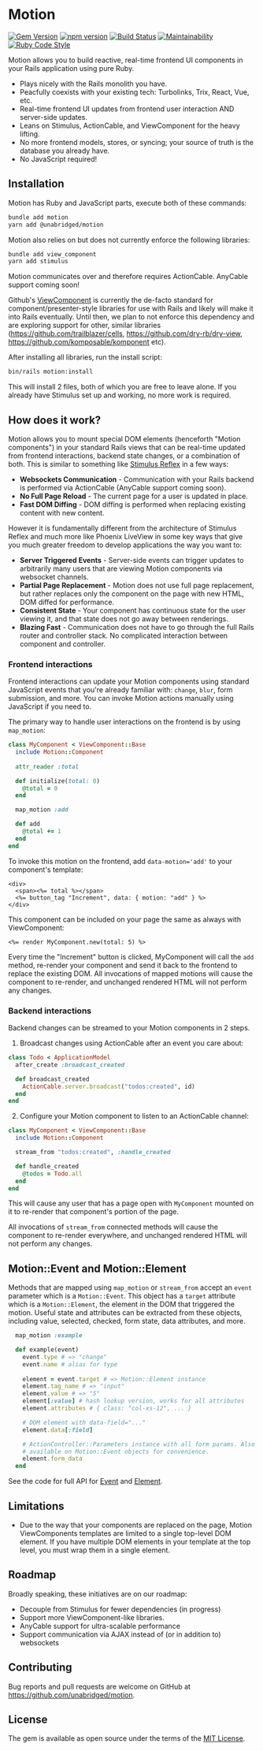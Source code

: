 # Motion

[![Gem Version](https://badge.fury.io/rb/motion.svg)](https://badge.fury.io/rb/motion)
[![npm version](https://badge.fury.io/js/@unabridged/motion.svg)](https://badge.fury.io/js/@unabridged/motion)
[![Build Status](https://travis-ci.com/unabridged/motion.svg?branch=master)](https://travis-ci.com/unabridged/motion)
[![Maintainability](https://api.codeclimate.com/v1/badges/3167364a38b1392a5478/maintainability)](https://codeclimate.com/github/unabridged/motion/maintainability)
[![Ruby Code Style](https://img.shields.io/badge/Ruby_Code_Style-standard-brightgreen.svg)](https://github.com/testdouble/standard)

Motion allows you to build reactive, real-time frontend UI components in your Rails application using pure Ruby.

* Plays nicely with the Rails monolith you have.
* Peacfully coexists with your existing tech: Turbolinks, Trix, React, Vue, etc.
* Real-time frontend UI updates from frontend user interaction AND server-side updates.
* Leans on Stimulus, ActionCable, and ViewComponent for the heavy lifting.
* No more frontend models, stores, or syncing; your source of truth is the database you already have.
* No JavaScript required!


## Installation

Motion has Ruby and JavaScript parts, execute both of these commands:

```sh
bundle add motion
yarn add @unabridged/motion
```

Motion also relies on but does not currently enforce the following libraries:

```sh
bundle add view_component
yarn add stimulus
```

Motion communicates over and therefore requires ActionCable. AnyCable support coming soon!

Github's [ViewComponent](https://github.com/github/view_component) is currently the de-facto standard for component/presenter-style libraries for use with Rails and likely will make it into Rails eventually. Until then, we plan to not enforce this dependency and are exploring support for other, similar libraries (https://github.com/trailblazer/cells, https://github.com/dry-rb/dry-view, https://github.com/komposable/komponent etc).

After installing all libraries, run the install script:

```sh
bin/rails motion:install
```

This will install 2 files, both of which you are free to leave alone. If you already have Stimulus set up and working, no more work is required.

## How does it work?

Motion allows you to mount special DOM elements (henceforth "Motion components") in your standard Rails views that can be real-time updated from frontend interactions, backend state changes, or a combination of both. This is similar to something like [Stimulus Reflex](https://github.com/hopsoft/stimulus_reflex) in a few ways:

- **Websockets Communication** - Communication with your Rails backend is performed via ActionCable (AnyCable support coming soon).
- **No Full Page Reload** - The current page for a user is updated in place.
- **Fast DOM Diffing** - DOM diffing is performed when replacing existing content with new content.

However it is fundamentally different from the architecture of Stimulus Reflex and much more like Phoenix LiveView in some key ways that give you much greater freedom to develop applications the way you want to:

- **Server Triggered Events** - Server-side events can trigger updates to arbitrarily many users that are viewing Motion components via websocket channels.
- **Partial Page Replacement** - Motion does not use full page replacement, but rather replaces only the component on the page with new HTML, DOM diffed for performance.
- **Consistent State** - Your component has continuous state for the user viewing it, and that state does not go away between renderings.  
- **Blazing Fast** - Communication does not have to go through the full Rails router and controller stack. No complicated interaction between component and controller.


### Frontend interactions

Frontend interactions can update your Motion components using standard JavaScript events that you're already familiar with: `change`, `blur`, form submission, and more. You can invoke Motion actions manually using JavaScript if you need to.

The primary way to handle user interactions on the frontend is by using `map_motion`:

```ruby
class MyComponent < ViewComponent::Base
  include Motion::Component
  
  attr_reader :total

  def initialize(total: 0)
    @total = 0
  end

  map_motion :add

  def add
    @total += 1
  end
end
```

To invoke this motion on the frontend, add `data-motion='add'` to your component's template:

```erb
<div>
  <span><%= total %></span>
  <%= button_tag "Increment", data: { motion: "add" } %>
</div>
```

This component can be included on your page the same as always with ViewComponent:

```erb
<%= render MyComponent.new(total: 5) %>
```

Every time the "Increment" button is clicked, MyComponent will call the `add` method, re-render your component and send it back to the frontend to replace the existing DOM. All invocations of mapped motions will cause the component to re-render, and unchanged rendered HTML will not perform any changes.


### Backend interactions

Backend changes can be streamed to your Motion components in 2 steps.

1. Broadcast changes using ActionCable after an event you care about:

```ruby
class Todo < ApplicationModel
  after_create :broadcast_created

  def broadcast_created
    ActionCable.server.broadcast("todos:created", id)
  end
end
```

2. Configure your Motion component to listen to an ActionCable channel:

```ruby
class MyComponent < ViewComponent::Base
  include Motion::Component

  stream_from "todos:created", :handle_created

  def handle_created
    @todos = Todo.all
  end
end
```

This will cause any user that has a page open with `MyComponent` mounted on it to re-render that component's portion of the page.

All invocations of `stream_from` connected methods will cause the component to re-render everywhere, and unchanged rendered HTML will not perform any changes.


## Motion::Event and Motion::Element

Methods that are mapped using `map_motion` or `stream_from` accept an `event` parameter which is a `Motion::Event`. This object has a `target` attribute which is a `Motion::Element`, the element in the DOM that triggered the motion. Useful state and attributes can be extracted from these objects, including value, selected, checked, form state, data attributes, and more.

```ruby
  map_motion :example

  def example(event)
    event.type # => "change"
    event.name # alias for type
    
    element = event.target # => Motion::Element instance
    element.tag_name # => "input"
    element.value # => "5"
    element[:value] # hash lookup version, works for all attributes
    element.attributes # { class: "col-xs-12", ... }

    # DOM element with data-field="..."
    element.data[:field]

    # ActionController::Parameters instance with all form params. Also
    # available on Motion::Event objects for convenience.
    element.form_data
  end
```

See the code for full API for [Event](https://github.com/unabridged/motion/blob/master/lib/motion/event.rb) and [Element](https://github.com/unabridged/motion/blob/master/lib/motion/element.rb).


## Limitations

* Due to the way that your components are replaced on the page, Motion ViewComponents templates are limited to a single top-level DOM element. If you have multiple DOM elements in your template at the top level, you must wrap them in a single element.


## Roadmap

Broadly speaking, these initiatives are on our roadmap:

- Decouple from Stimulus for fewer dependencies (in progress)
- Support more ViewComponent-like libraries.
- AnyCable support for ultra-scalable performance
- Support communication via AJAX instead of (or in addition to) websockets


## Contributing

Bug reports and pull requests are welcome on GitHub at https://github.com/unabridged/motion.


## License

The gem is available as open source under the terms of the [MIT License](https://opensource.org/licenses/MIT).

